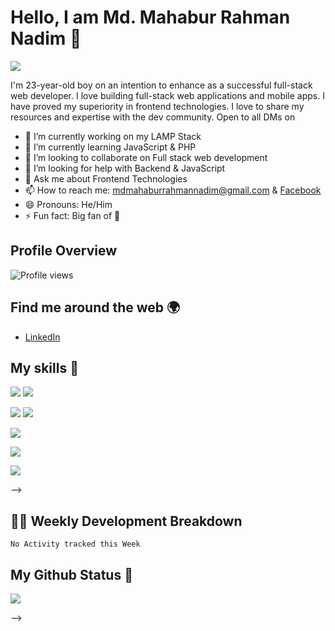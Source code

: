 # Hello, I am Md. Mahabur Rahman Nadim 👋

![](https://nadim120.github.io/Md-Mahabur-Rahman-Nadim/images/Md.%20Mahabur%20Rahman%20Nadim's.png)

I'm 23-year-old boy on an intention to enhance as a successful full-stack web developer. I love building full-stack web applications and mobile apps. I have proved my superiority in frontend technologies. I love to share my resources and expertise with the dev community. Open to all DMs on 

- 🔭 I’m currently working on my LAMP Stack
- 🌱 I’m currently learning JavaScript & PHP
- 👯 I’m looking to collaborate on Full stack web development
- 🤔 I’m looking for help with Backend & JavaScript
- 💬 Ask me about Frontend Technologies
- 📫 How to reach me: [mdmahaburrahmannadim@gmail.com](mailto:mdmahaburrahmannadim@gmail.com) & [Facebook](https://www.facebook.com/profile.php?id=100011175162276)
- 😄 Pronouns: He/Him
- ⚡ Fun fact: Big fan of 🌈

## Profile Overview
![Profile views](https://gpvc.arturio.dev/Md-MahaburRahmanNadim)

## Find me around the web 🌍

<!-- - [Instagram](https://www.instagram.com/teen_developer/) -->
- [LinkedIn](https://www.linkedin.com/in/mdmrnadim/)
<!-- - [Twitter](https://twitter.com/saviomartin7)
- [Codepen](https://codepen.io/saviomartin/)
- [Figma](https://www.figma.com/@saviomartin)
- [Hashnode](https://hashnode.com/@saviomartin)
- [Dev.to](https://dev.to/saviomartin) -->

## My skills 🚀

![](https://img.shields.io/badge/HTML5-E34F26?style=for-the-badge&logo=html5&logoColor=white)
![](https://img.shields.io/badge/JavaScript-F7DF1E?style=for-the-badge&logo=javascript&logoColor=black)
<!-- ![](https://img.shields.io/badge/Node.js-43853D?style=for-the-badge&logo=node.js&logoColor=white) -->
![](https://img.shields.io/badge/CSS3-1572B6?style=for-the-badge&logo=css3&logoColor=white)
![](https://img.shields.io/badge/Sass-CC6699?style=for-the-badge&logo=sass&logoColor=white)
<!-- ![](https://img.shields.io/badge/Markdown-000000?style=for-the-badge&logo=markdown&logoColor=white) -->
![](https://img.shields.io/badge/php-CC6699?style=for-the-badge&logo=php&logoColor=white)
<!-- ![](https://img.shields.io/badge/React-20232A?style=for-the-badge&logo=react&logoColor=61DAFB)
![](https://img.shields.io/badge/Tailwind_CSS-38B2AC?style=for-the-badge&logo=tailwind-css&logoColor=white)
![](https://img.shields.io/badge/Bootstrap-563D7C?style=for-the-badge&logo=bootstrap&logoColor=white)
![](https://img.shields.io/badge/Material--UI-0081CB?style=for-the-badge&logo=material-ui&logoColor=white)
![](https://img.shields.io/badge/Redux-593D88?style=for-the-badge&logo=redux&logoColor=white) -->
![](https://img.shields.io/badge/jQuery-0769AD?style=for-the-badge&logo=jquery&logoColor=white)
<!-- ![](https://img.shields.io/badge/Netlify-00C7B7?style=for-the-badge&logo=netlify&logoColor=white) -->
<!-- ![](https://img.shields.io/badge/MongoDB-4EA94B?style=for-the-badge&logo=mongodb&logoColor=white) -->
<!-- ![](https://img.shields.io/badge/Heroku-430098?style=for-the-badge&logo=heroku&logoColor=white) -->
<!-- ![](https://img.shields.io/badge/Google_Cloud-4285F4?style=for-the-badge&logo=google-cloud&logoColor=white) -->
![](https://img.shields.io/badge/figma-0AC97F?style=for-the-badge&logo=figma&logoColor=white)

<!-- ## My Recent Blog posts ✍️ -->

<!-- BLOG-POST-LIST:START -->
<!-- - [Learn CSS by Playing Games](https://blog.saviomartin.com/learn-css-by-playing-games)
- [20 Killer JavaScript One Liners ☝️](https://blog.saviomartin.com/20-killer-javascript-one-liners)
- [Introducing Styler - The Next Generation CSS Builder ⚡️](https://blog.saviomartin.com/styler)
- [Introducing Slickr - Powerful Cover Image generator ✨️](https://blog.saviomartin.com/introducing-slickr-powerful-cover-image-generator)
- [Introducing Code House - Biggest Store of Cheat sheets 👨‍💻](https://blog.saviomartin.com/introducing-code-house-biggest-store-of-cheat-sheets)
<!-- BLOG-POST-LIST:END -->
 -->
## 👨‍💻 Weekly Development Breakdown

<!--START_SECTION:waka-->
```text
No Activity tracked this Week
```
<!--END_SECTION:waka-->

## My Github Status 🦸

![](https://github-readme-stats.vercel.app/api?username=Md-MahaburRahmanNadim&show_icons=true&bg_color=45,fc00ff,00dbde&title_color=fff&text_color=fff)

<!-- ## My Github Activity ⚡

<!--START_SECTION:activity-->
<!-- 1. ❗️ Opened issue [#1927](https://github.com/amplication/amplication/issues/1927) in [amplication/amplication](https://github.com/amplication/amplication)
2. 🗣 Commented on [#2](https://github.com/saviomartin/styler/issues/2) in [saviomartin/styler](https://github.com/saviomartin/styler)
3. 🗣 Commented on [#2](https://github.com/saviomartin/styler/issues/2) in [saviomartin/styler](https://github.com/saviomartin/styler)
4. ❗️ Closed issue [#2](https://github.com/saviomartin/styler/issues/2) in [saviomartin/styler](https://github.com/saviomartin/styler)
5. ❌ Closed PR [#3](https://github.com/saviomartin/styler/pull/3) in [saviomartin/styler](https://github.com/saviomartin/styler) -->
<!--END_SECTION:activity--> -->

<!-- ## My Trending Repos 💻 -->
<!-- 
[![](https://github-readme-stats.vercel.app/api/pin/?username=saviomartin&repo=slickr&bg_color=45,fc00ff,00dbde&title_color=fff&text_color=fff)](https://github.com/saviomartin/gradientking)
[![](https://github-readme-stats.vercel.app/api/pin/?username=saviomartin&repo=codehouse&bg_color=45,fc00ff,00dbde&title_color=fff&text_color=fff)](https://github.com/saviomartin/loficlub)

<p align='center'><img src='https://visitor-badge.laobi.icu/badge?page_id=saviomartin'></p>
 -->
